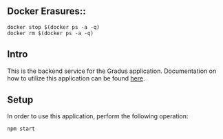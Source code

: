 ## Docker Erasures::
```
docker stop $(docker ps -a -q)
docker rm $(docker ps -a -q)
```

## Intro
This is the backend service for the Gradus application. Documentation on how to utilize this application can be found [here](https://documenter.getpostman.com/view/3079289/S1M2RR11?version=latest).

## Setup
In order to use this application, perform the following operation:
```
npm start
```
